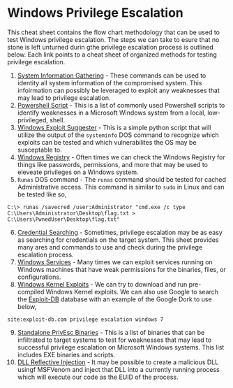 # Windows Privilege Escalation 
This cheat sheet contains the flow chart methodology that can be used to test Windows privilege escalation.
The steps we can take to esure that no stone is left unturned durin gthe privilege escalation process is outlined below. Each link points to a cheat sheet of organized methods for testing privilege escalation.
1. [System Information Gathering](https://github.com/weaknetlabs/Penetration-Testing-Grimoire/blob/master/Privilege%20Escalation/Windows/information-gathering.md) - These commands can be used to identity all system information of the compromised system. This infoirmation can possibly be leveraged to exploit any weaknesses that may lead to privilege escalation.
2. [Powershell Script](https://github.com/weaknetlabs/Penetration-Testing-Grimoire/blob/master/Privilege%20Escalation/Windows/powershell-scripts.md) - This is a list of commonly used Powershell scripts to identify weaknesses in a Microsoft Windows system from a local, low-privileged, shell.
3. [Windows Exploit Suggester](https://github.com/weaknetlabs/Penetration-Testing-Grimoire/blob/master/Privilege%20Escalation/Windows/exploit-suggester.md) - This is a simple python script that will utilize the output of the `systeminfo` DOS command to recognize which exploits can be tested and which vulnerabilites the OS may be susceptable to.
4. [Windows Registry](https://github.com/weaknetlabs/Penetration-Testing-Grimoire/blob/master/Privilege%20Escalation/Windows/windows-registry.md) - Often times we can check the Windows Registry for things like passwords, permissions, and more that may be used to eleveate privileges on a Windows system.
5. `Runas` DOS command - The `runas` command should be tested for cached Administrative access. This command is similar to `sudo` in Linux and can be tested like so, 
```
C:\> runas /savecred /user:Administrator "cmd.exe /c type C:\Users\Administrator\Desktop\flag.txt > C:\Users\PwnedUser\Desktop\flag.txt"
``` 
6. [Credential Searching](https://github.com/weaknetlabs/Penetration-Testing-Grimoire/blob/master/Privilege%20Escalation/Windows/credential-search.md) - Sometimes, privilege escalation may be as easy as searching for credentials on the target system. This sheet provides many ares and commands to use and check during the privilege escalation process.
7. [Windows Services](https://github.com/weaknetlabs/Penetration-Testing-Grimoire/blob/master/Privilege%20Escalation/Windows/windows-services.md) - Many times we can exploit services running on Windows machines that have weak permissions for the binaries, files, or configurations.
8. [Windows Kernel Exploits](https://github.com/weaknetlabs/Penetration-Testing-Grimoire/blob/master/Privilege%20Escalation/Windows/windows-kernel-exploits.md) - We can try to download and run pre-compiled Windows Kernel exploits. We can also use Google to search the [Exploit-DB](https://exploit-db.com/) database with an example of the Google Dork to use below,
```
site:exploit-db.com privilege escalation windows 7
```
9. [Standalone PrivEsc Binaries](https://github.com/weaknetlabs/Penetration-Testing-Grimoire/blob/master/Privilege%20Escalation/Windows/privesc-windows-binaries.md) - This is a list of binaries that can be infiltrated to target systems to test for weaknesses that may lead to successful privilege escalation on Microsoft Windows systems. This list includes EXE binaries and scripts.
10. [DLL Reflective Injection](https://github.com/weaknetlabs/Penetration-Testing-Grimoire/blob/master/Privilege%20Escalation/Windows/dll-injection.md) - It may be possible to create a malicious DLL usingf MSFVenom and inject that DLL into a currently running process which will execute our code as the EUID of the process.
